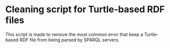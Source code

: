 # Cleaning script for Turtle-based RDF files

This script is made to remove the most common error that keep a Turtle-based RDF file from being parsed by SPARQL servers.